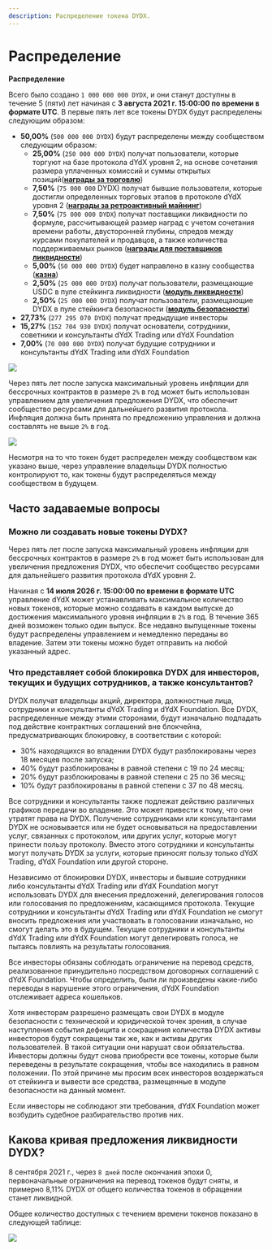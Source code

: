 ```yaml
---
description: Распределение токена DYDX.
---
```


# Распределение

**Распределение**

Всего было создано `1 000 000 000 DYDX`, и они станут доступны в течение 5 (пяти) лет начиная с **3 августа 2021 г. 15:00:00 по времени в формате UTC**. В первые пять лет все токены DYDX будут распределены следующим образом:

* **50,00%** (`500 000 000 DYDX`) будут распределены между сообществом следующим образом:
   * **25,00%** (`250 000 000 DYDX`) получат пользователи, которые торгуют на базе протокола dYdX уровня 2, на основе сочетания размера уплаченных комиссий и суммы открытых позиций([**награды за торговлю**](../rewards/trading-rewards.md))
   * **7,50%** (`75 000 000` DYDX) получат бывшие пользователи, которые достигли определенных торговых этапов в протоколе dYdX уровня 2 ([**награды за ретроактивный майнинг**](../rewards/retroactive-mining-rewards.md))
   * **7,50%** (`75 000 000 DYDX`) получат поставщики ликвидности по формуле, рассчитывающей размер наград с учетом сочетания времени работы, двусторонней глубины, спредов между курсами покупателей и продавцов, а также количества поддерживаемых рынков ([**награды для поставщиков ликвидности**](../rewards/liquidity-provider-rewards.md))
   * **5,00%** (`50 000 000 DYDX`) будет направлено в казну сообщества ([**казна**](community-treasury.md))
   * **2,50%** (`25 000 000 DYDX`) получат пользователи, размещающие USDC в пуле стейкинга ликвидности ([**модуль ликвидности**](../staking-pools/liquidity-staking-pool.md))
   * **2,50%** (`25 000 000 DYDX`) получат пользователи, размещающие DYDX в пуле стейкинга безопасности ([**модуль безопасности**](../staking-pools/safety-staking-pool.md))
* **27,73%** (`277 295 070 DYDX`) получат предыдущие инвесторы
* **15,27%** (`152 704 930 DYDX`) получат основатели, сотрудники, советники и консультанты dYdX Trading или dYdX Foundation
* **7,00%** (`70 000 000 DYDX`) получат будущие сотрудники и консультанты dYdX Trading или dYdX Foundation

![](<.. /.gitbook/assets/DYDX Allocations (Initial 5 Years).png>)

Через пять лет после запуска максимальный уровень инфляции для бессрочных контрактов в размере `2%` в год может быть использован управлением для увеличения предложения DYDX, что обеспечит сообщество ресурсами для дальнейшего развития протокола. Инфляция должна быть принята по предложению управления и должна составлять не выше `2%` в год.

![](<.. /.gitbook/assets/Allocation 10 Years Inflation (1).png>)

Несмотря на то что токен будет распределен между сообществом как указано выше, через управление владельцы DYDX полностью контролируют то, как токены будут распределяться между сообществом в будущем.

## **Часто задаваемые вопросы**

### **Можно ли создавать новые токены DYDX?**

Через пять лет после запуска максимальный уровень инфляции для бессрочных контрактов в размере `2%` в год может быть использован для увеличения предложения DYDX, что обеспечит сообщество ресурсами для дальнейшего развития протокола dYdX уровня 2.

Начиная с **14 июля 2026 г. 15:00:00 по времени в формате UTC** управление dYdX может устанавливать максимальное количество новых токенов, которые можно создавать в каждом выпуске до достижения максимального уровня инфляции в `2%` в год. В течение 365 дней возможен только один выпуск. Все недавно выпущенные токены будут распределены управлением и немедленно переданы во владение. Затем эти токены можно будет отправить на любой указанный адрес.

### **Что представляет собой блокировка DYDX для инвесторов, текущих и будущих сотрудников, а также консультантов?**

DYDX получат владельцы акций, директора, должностные лица, сотрудники и консультанты dYdX Trading и dYdX Foundation. Все DYDX, распределенные между этими сторонами, будут изначально подпадать под действие контрактных соглашений вне блокчейна, предусматривающих блокировку, в соответствии с которой:

* 30% находящихся во владении DYDX будут разблокированы через 18 месяцев после запуска;
* 40% будут разблокированы в равной степени с 19 по 24 месяц;
* 20% будут разблокированы в равной степени с 25 по 36 месяц;
* 10% будут разблокированы в равной степени с 37 по 48 месяц.

Все сотрудники и консультанты также подлежат действию различных графиков передачи во владение. Это может привести к тому, что они утратят права на DYDX. Получение сотрудниками или консультантами DYDX не основывается или не будет основываться на предоставлении услуг, связанных с протоколом, или других услуг, которые могут принести пользу протоколу. Вместо этого сотрудники и консультанты могут получать DYDX за услуги, которые приносят пользу только dYdX Trading, dYdX Foundation или другой стороне.

Независимо от блокировки DYDX, инвесторы и бывшие сотрудники либо консультанты dYdX Trading или dYdX Foundation могут использовать DYDX для внесения предложений, делегирования голосов или голосования по предложениям, касающимся протокола. Текущие сотрудники и консультанты dYdX Trading или dYdX Foundation не смогут вносить предложения или участвовать в голосовании изначально, но смогут делать это в будущем. Текущие сотрудники и консультанты dYdX Trading или dYdX Foundation могут делегировать голоса, не пытаясь повлиять на результаты голосования.

Все инвесторы обязаны соблюдать ограничение на перевод средств, реализованное принудительно посредством договорных соглашений с dYdX Foundation. Чтобы определить, были ли произведены какие-либо переводы в нарушение этого ограничения, dYdX Foundation отслеживает адреса кошельков.

Хотя инвесторам разрешено размещать свои DYDX в модуле безопасности с технической и юридической точек зрения, в случае наступления события дефицита и сокращения количества DYDX активы инвесторов будут сокращены так же, как и активы других пользователей. В такой ситуации они нарушат свои обязательства. Инвесторы должны будут снова приобрести все токены, которые были переведены в результате сокращения, чтобы все находились в равном положении. По этой причине мы просим всех инвесторов воздержаться от стейкинга и вывести все средства, размещенные в модуле безопасности на данный момент.

Если инвесторы не соблюдают эти требования, dYdX Foundation может возбудить судебное разбирательство против них.

## Какова кривая предложения ликвидности DYDX?

8 сентября 2021 г., через `8 дней` после окончания эпохи 0, первоначальные ограничения на перевод токенов будут сняты, и примерно 8,11% DYDX от общего количества токенов в обращении станет ликвидной.

Общее количество доступных с течением времени токенов показано в следующей таблице:

![](<.. /.gitbook/assets/Liquid Supply Schedule (2).png>)

